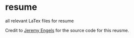 # resume
all relevant LaTex files for resume

Credit to [Jeremy Engels](https://github.com/jeremyengels) for the source code for this reusme. 
